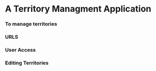 # A Territory Managment Application

### To manage territories

### URLS

### User Access 

### Editing Territories

